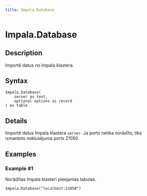 ```yaml
---
title: Impala.Database
---
```


# Impala.Database


## Description

Importē datus no Impala klastera.


## Syntax

```powerquery
Impala.Database(
    server as text,
    optional options as record
) as table
```


## Details

Importē datus Impala klastera <code>server</code>. Ja ports netika norādīts, tiks izmantots noklusējuma ports 21050.


## Examples

### Example #1 
Norādītas Impala klasterī pieejamās tabulas.
```powerquery
Impala.Database("localhost:21050")
```



